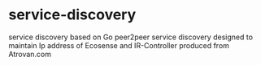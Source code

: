 # service-discovery
service discovery based on Go 
peer2peer service discovery designed to maintain Ip address of Ecosense and IR-Controller produced from Atrovan.com
